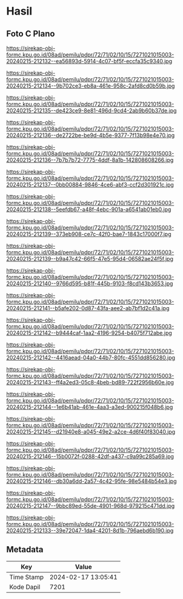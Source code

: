 # Hasil

## Foto C Plano

https://sirekap-obj-formc.kpu.go.id/08ad/pemilu/pdpr/72/71/02/10/15/7271021015003-20240215-212132--ea56893d-5914-4c07-bf5f-eccfa35c9340.jpg

https://sirekap-obj-formc.kpu.go.id/08ad/pemilu/pdpr/72/71/02/10/15/7271021015003-20240215-212134--9b702ce3-eb8a-461e-958c-2afd8cd0b59b.jpg

https://sirekap-obj-formc.kpu.go.id/08ad/pemilu/pdpr/72/71/02/10/15/7271021015003-20240215-212135--de423ce9-8e81-496d-9cd4-2ab9b60b37de.jpg

https://sirekap-obj-formc.kpu.go.id/08ad/pemilu/pdpr/72/71/02/10/15/7271021015003-20240215-212136--de2722be-be9d-4b5e-9377-7f13b98e4e70.jpg

https://sirekap-obj-formc.kpu.go.id/08ad/pemilu/pdpr/72/71/02/10/15/7271021015003-20240215-212136--7b7b7b72-7775-4ddf-8a1b-142808608266.jpg

https://sirekap-obj-formc.kpu.go.id/08ad/pemilu/pdpr/72/71/02/10/15/7271021015003-20240215-212137--0bb00884-9846-4ce6-abf3-ccf2d301921c.jpg

https://sirekap-obj-formc.kpu.go.id/08ad/pemilu/pdpr/72/71/02/10/15/7271021015003-20240215-212138--5eefdb67-a48f-4ebc-901a-a6541ab01eb0.jpg

https://sirekap-obj-formc.kpu.go.id/08ad/pemilu/pdpr/72/71/02/10/15/7271021015003-20240215-212139--373eb908-ce7c-42f0-bae7-1843c17000f7.jpg

https://sirekap-obj-formc.kpu.go.id/08ad/pemilu/pdpr/72/71/02/10/15/7271021015003-20240215-212139--b9a47c42-66f5-47e5-95d4-06582ae24f5f.jpg

https://sirekap-obj-formc.kpu.go.id/08ad/pemilu/pdpr/72/71/02/10/15/7271021015003-20240215-212140--9766d595-b81f-445b-9103-f8cd143b3653.jpg

https://sirekap-obj-formc.kpu.go.id/08ad/pemilu/pdpr/72/71/02/10/15/7271021015003-20240215-212141--b5afe202-0d87-43fa-aee2-ab7bf1d2c41a.jpg

https://sirekap-obj-formc.kpu.go.id/08ad/pemilu/pdpr/72/71/02/10/15/7271021015003-20240215-212142--b9444caf-1aa2-4196-9254-b4075f712abe.jpg

https://sirekap-obj-formc.kpu.go.id/08ad/pemilu/pdpr/72/71/02/10/15/7271021015003-20240215-212142--4416aead-04a0-44b7-80fc-4551dd856280.jpg

https://sirekap-obj-formc.kpu.go.id/08ad/pemilu/pdpr/72/71/02/10/15/7271021015003-20240215-212143--ff4a2ed3-05c8-4beb-bd89-722f2956b60e.jpg

https://sirekap-obj-formc.kpu.go.id/08ad/pemilu/pdpr/72/71/02/10/15/7271021015003-20240215-212144--1e6b41ab-461e-4aa3-a3ed-900215f048b6.jpg

https://sirekap-obj-formc.kpu.go.id/08ad/pemilu/pdpr/72/71/02/10/15/7271021015003-20240215-212145--d21940e8-a045-49e2-a2ce-4d6f40f83040.jpg

https://sirekap-obj-formc.kpu.go.id/08ad/pemilu/pdpr/72/71/02/10/15/7271021015003-20240215-212146--15b0072f-0288-42df-a437-c9a99c285a69.jpg

https://sirekap-obj-formc.kpu.go.id/08ad/pemilu/pdpr/72/71/02/10/15/7271021015003-20240215-212146--db30a6dd-2a57-4c42-95fe-98e5484b54e3.jpg

https://sirekap-obj-formc.kpu.go.id/08ad/pemilu/pdpr/72/71/02/10/15/7271021015003-20240215-212147--9bbc89ed-55de-4901-968d-979215c471dd.jpg

https://sirekap-obj-formc.kpu.go.id/08ad/pemilu/pdpr/72/71/02/10/15/7271021015003-20240215-212133--39e72047-1da4-4201-8d1b-796aebd6b190.jpg


## Metadata

| Key        | Value               |
| ---------- | ------------------- |
| Time Stamp | 2024-02-17 13:05:41 |
| Kode Dapil | 7201                |



